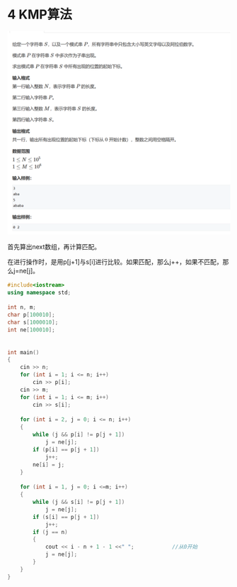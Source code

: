 # 4 KMP算法

![](image/image_O8Ckqgmps1.png)

首先算出next数组，再计算匹配。

在进行操作时，是用p\[j+1]与s\[i]进行比较。如果匹配，那么j++，如果不匹配，那么j=ne\[j]。

```c++
#include<iostream>
using namespace std;

int n, m;
char p[100010];
char s[1000010];
int ne[100010];
  

int main()
{
    cin >> n;
    for (int i = 1; i <= n; i++)
        cin >> p[i];
    cin >> m;
    for (int i = 1; i <= m; i++)
        cin >> s[i];

    for (int i = 2, j = 0; i <= n; i++)
    {
        while (j && p[i] != p[j + 1])
            j = ne[j];
        if (p[i] == p[j + 1])
            j++;
        ne[i] = j;
    }

    for (int i = 1, j = 0; i <=m; i++)
    {
        while (j && s[i] != p[j + 1])
            j = ne[j];
        if (s[i] == p[j + 1])
            j++;
        if (j == n)
        {
            cout << i - n + 1 - 1 <<" ";            //从0开始
            j = ne[j];
        }
    }
}


```
